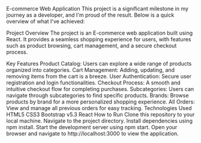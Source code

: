 E-commerce Web Application
This project is a significant milestone in my journey as a developer, and I'm proud of the result. Below is a quick overview of what I've achieved:

Project Overview
The project is an E-commerce web application built using React. It provides a seamless shopping experience for users, with features such as product browsing, cart management, and a secure checkout process.

Key Features
Product Catalog: Users can explore a wide range of products organized into categories.
Cart Management: Adding, updating, and removing items from the cart is a breeze.
User Authentication: Secure user registration and login functionalities.
Checkout Process: A smooth and intuitive checkout flow for completing purchases.
Subcategories: Users can navigate through subcategories to find specific products.
Brands: Browse products by brand for a more personalized shopping experience.
All Orders: View and manage all previous orders for easy tracking.
Technologies Used
HTML5
CSS3
Bootstrap v5.3
React
How to Run
Clone this repository to your local machine.
Navigate to the project directory.
Install dependencies using npm install.
Start the development server using npm start.
Open your browser and navigate to http://localhost:3000 to view the application.
